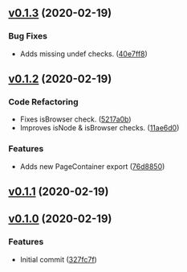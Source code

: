 <a name="v0.1.3"></a>
## [v0.1.3](https://github.com/alexseitsinger/react-fixed-header-layout/compare/v0.1.2...v0.1.3) (2020-02-19)

### Bug Fixes
- Adds missing undef checks. ([40e7ff8](https://github.com/alexseitsinger/react-fixed-header-layout/commit/40e7ff8170d4d1d393c7d3df38a8dccf9f76cfd8))


<a name="v0.1.2"></a>
## [v0.1.2](https://github.com/alexseitsinger/react-fixed-header-layout/compare/v0.1.1...v0.1.2) (2020-02-19)

### Code Refactoring
- Fixes isBrowser check. ([5217a0b](https://github.com/alexseitsinger/react-fixed-header-layout/commit/5217a0b53a71b27e7b61f3f47a99bc755ea54c54))
- Improves isNode & isBrowser checks. ([11ae6d0](https://github.com/alexseitsinger/react-fixed-header-layout/commit/11ae6d0ea094b3983863228e4c7eda9b1bea4717))

### Features
- Adds new PageContainer export ([76d8850](https://github.com/alexseitsinger/react-fixed-header-layout/commit/76d88505e3c9973148882404daed6f83e30c2a66))


<a name="v0.1.1"></a>
## [v0.1.1](https://github.com/alexseitsinger/react-fixed-header-layout/compare/v0.1.0...v0.1.1) (2020-02-19)


<a name="v0.1.0"></a>
## [v0.1.0](https://github.com/alexseitsinger/react-fixed-header-layout/compare/327fc7f228e6972a49515844137c9430e334184a...v0.1.0) (2020-02-19)

### Features
- Initial commit ([327fc7f](https://github.com/alexseitsinger/react-fixed-header-layout/commit/327fc7f228e6972a49515844137c9430e334184a))


